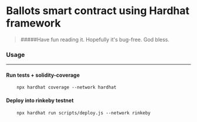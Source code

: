 # Ballots smart contract using Hardhat framework
> #####Have fun reading it. Hopefully it's bug-free. God bless.

### Usage

------------
#### Run tests + solidity-coverage
```
    npx hardhat coverage --network hardhat
```
#### Deploy into rinkeby testnet
```
	npx hardhat run scripts/deploy.js --network rinkeby
```
